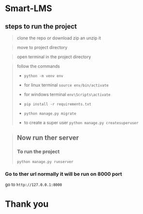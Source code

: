 # Smart-LMS
## steps to run the project
> clone the repo or download zip an unzip it

> move to project directory

> open terminal in the project directory 

>follow the commands
> 
> * `python -m venv env`
> 
> 
> * for linux terminal `source env/bin/activate`
> 
> 
> * for windows terminal `env\Scripts\activate`
> 
> 
> * `pip install -r requirements.txt`
> 
> 
> * `python manage.py migrate`
> 
> 
> * to create a super user ``python manage.py createsuperuser``

> ## Now run ther server
>  ### To run the project
> ```commandline
> python manage.py runserver

### Go to ther url normally it will be run on 8000 port

go to ```http://127.0.0.1:8000```

# Thank you